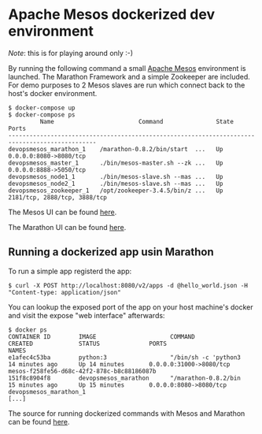 
# Apache Mesos dockerized dev environment

*Note*: this is for playing around only :-)

By running the following command a small [Apache Mesos](http://mesos.apache.org/) environment is launched. The Marathon Framework and a simple Zookeeper are included. For demo purposes to 2 Mesos slaves are run which connect back to the host's docker environment.

    $ docker-compose up
    $ docker-compose ps
             Name                        Command               State              Ports             
    -----------------------------------------------------------------------------------------------
    devopsmesos_marathon_1    /marathon-0.8.2/bin/start  ...   Up      0.0.0.0:8080->8080/tcp       
    devopsmesos_master_1      ./bin/mesos-master.sh --zk ...   Up      0.0.0.0:8888->5050/tcp       
    devopsmesos_node1_1       ./bin/mesos-slave.sh --mas ...   Up                                   
    devopsmesos_node2_1       ./bin/mesos-slave.sh --mas ...   Up                                   
    devopsmesos_zookeeper_1   /opt/zookeeper-3.4.5/bin/z ...   Up      2181/tcp, 2888/tcp, 3888/tcp
    
The Mesos UI can be found [here](http://localhost:8888).

The Marathon UI can be found [here](http://localhost:8888).

## Running a dockerized app usin Marathon

To run a simple app registerd the app:

    $ curl -X POST http://localhost:8080/v2/apps -d @hello_world.json -H "Content-type: application/json"

You can lookup the exposed port of the app on your host machine's docker and visit the expose "web interface" afterwards:

    $ docker ps
    CONTAINER ID        IMAGE                     COMMAND                CREATED             STATUS              PORTS                          NAMES
    e1afec4c53ba        python:3                  "/bin/sh -c 'python3   14 minutes ago      Up 14 minutes       0.0.0.0:31000->8080/tcp        mesos-f258fe56-d68c-42f2-878c-b8c88186087b  
    151f8c8904f8        devopsmesos_marathon      "/marathon-0.8.2/bin   15 minutes ago      Up 15 minutes       0.0.0.0:8080->8080/tcp         devopsmesos_marathon_1 
    [...]

The source for running dockerized commands with Mesos and Marathon can be found [here](https://mesosphere.github.io/marathon/docs/application-basics.html).
